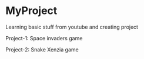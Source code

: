 # MyProject
Learning basic stuff from youtube and creating project

Project-1: Space invaders game

Project-2: Snake Xenzia game
